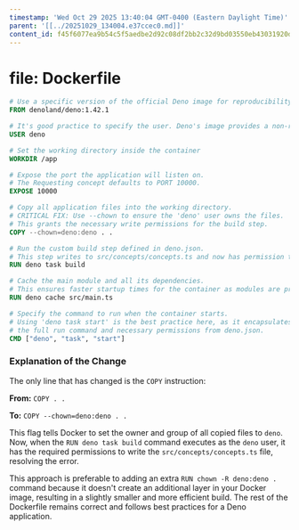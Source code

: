 ```yaml
---
timestamp: 'Wed Oct 29 2025 13:40:04 GMT-0400 (Eastern Daylight Time)'
parent: '[[../20251029_134004.e37ccec0.md]]'
content_id: f45f6077ea9b54c5f5aedbe2d92c08df2bb2c32d9bd03550eb43031920dd7a2c
---
```


# file: Dockerfile

```dockerfile
# Use a specific version of the official Deno image for reproducibility
FROM denoland/deno:1.42.1

# It's good practice to specify the user. Deno's image provides a non-root 'deno' user.
USER deno

# Set the working directory inside the container
WORKDIR /app

# Expose the port the application will listen on.
# The Requesting concept defaults to PORT 10000.
EXPOSE 10000

# Copy all application files into the working directory.
# CRITICAL FIX: Use --chown to ensure the 'deno' user owns the files.
# This grants the necessary write permissions for the build step.
COPY --chown=deno:deno . .

# Run the custom build step defined in deno.json.
# This step writes to src/concepts/concepts.ts and now has permission to do so.
RUN deno task build

# Cache the main module and all its dependencies.
# This ensures faster startup times for the container as modules are pre-compiled.
RUN deno cache src/main.ts

# Specify the command to run when the container starts.
# Using 'deno task start' is the best practice here, as it encapsulates
# the full run command and necessary permissions from deno.json.
CMD ["deno", "task", "start"]
```

### Explanation of the Change

The only line that has changed is the `COPY` instruction:

**From:**
`COPY . .`

**To:**
`COPY --chown=deno:deno . .`

This flag tells Docker to set the owner and group of all copied files to `deno`. Now, when the `RUN deno task build` command executes as the `deno` user, it has the required permissions to write the `src/concepts/concepts.ts` file, resolving the error.

This approach is preferable to adding an extra `RUN chown -R deno:deno .` command because it doesn't create an additional layer in your Docker image, resulting in a slightly smaller and more efficient build. The rest of the Dockerfile remains correct and follows best practices for a Deno application.
